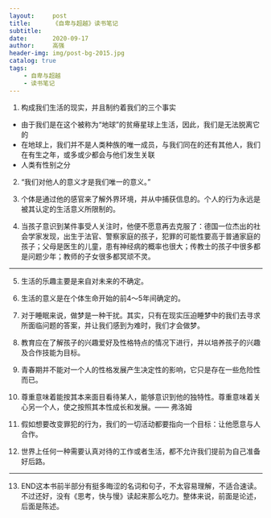 ```yaml
---
layout:     post
title:      《自卑与超越》读书笔记
subtitle:   
date:       2020-09-17
author:     高强
header-img: img/post-bg-2015.jpg
catalog: true
tags:
    - 自卑与超越
    - 读书笔记
---
```


1. 构成我们生活的现实，并且制约着我们的三个事实 
   
- 由于我们是在这个被称为“地球”的贫瘠星球上生活，因此，我们是无法脱离它的
- 在地球上，我们并不是人类种族的唯一成员，与我们同在的还有其他人，我们在有生之年，或多或少都会与他们发生关联
- 人类有性别之分
   

2. “我们对他人的意义才是我们唯一的意义。”


3. 个体是通过他的感官来了解外界环境，并从中捕获信息的。个人的行为永远是被其认定的生活意义所限制的。


4. 当孩子意识到某件事受人关注时，他便不愿意再去克服了：德国一位杰出的社会学家发现，出生于法官、警察家庭的孩子，犯罪的可能性要高于普通家庭的孩子；父母是医生的儿童，患有神经病的概率也很大；传教士的孩子中很多都是问题少年；教师的子女很多都冥顽不灵。
   
---
5. 生活的乐趣主要是来自对未来的不确定。
   

6. 生活的意义是在个体生命开始的前4～5年间确定的。
   

7. 对于睡眠来说，做梦是一种干扰。其实，只有在现实压迫睡梦中的我们去寻求所面临问题的答案，并让我们感到为难时，我们才会做梦。
   

8. 教育应在了解孩子的兴趣爱好及性格特点的情况下进行，并以培养孩子的兴趣及合作技能为目标。
   

9. 青春期并不能对一个人的性格发展产生决定性的影响，它只是存在一些危险性而已。
   

10. 尊重意味着能按其本来面目看待某人，能够意识到他的独特性。尊重意味着关心另一个人，使之按照其本性成长和发展。—— 弗洛姆
    

11. 假如想要改变罪犯的行为，我们的一切活动都要指向一个目标：让他愿意与人合作。
    

12. 世界上任何一种需要认真对待的工作或者生活，都不允许我们提前为自己准备好后路。
    
---
13. END这本书前半部分有挺多晦涩的名词和句子，不太容易理解，不适合速读。不过还好，没有《思考，快与慢》读起来那么吃力。整体来说，前面是论述，后面是陈述。